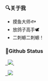 ### 🔍关于我
- 摸鱼大师🐟
- 放鸽子高手🕊
- 二刺螈二刺螈！

### 📖Github Status

<a href="https://ie.cx"> 
  <img src="https://github-readme-stats.vercel.app/api?username=Aiyu-awa&show_icons=true&include_all_commits_disable=false&count_private=true&custom_title=我好垃圾"> 
</a>
</p>
<a href="https://ie.cx"> 
  <img src="https://github-readme-stats.vercel.app/api/top-langs/?username=Aiyu-awa&layout=compact&custom_title=我什么语言用的最多">
</a>
